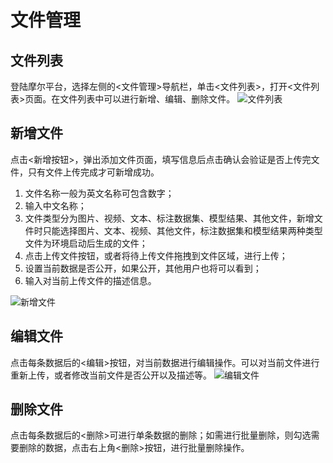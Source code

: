 # 文件管理

## 文件列表
登陆摩尔平台，选择左侧的<文件管理>导航栏，单击<文件列表>，打开<文件列表>页面。在文件列表中可以进行新增、编辑、删除文件。
![文件列表](/images/file_01.png)

## 新增文件
点击<新增按钮>，弹出添加文件页面，填写信息后点击确认会验证是否上传完文件，只有文件上传完成才可新增成功。
1. 文件名称一般为英文名称可包含数字；
2. 输入中文名称；
3. 文件类型分为图片、视频、文本、标注数据集、模型结果、其他文件，新增文件时只能选择图片、文本、视频、其他文件，标注数据集和模型结果两种类型文件为环境启动后生成的文件；
4. 点击上传文件按钮，或者将待上传文件拖拽到文件区域，进行上传；
5. 设置当前数据是否公开，如果公开，其他用户也将可以看到；
6. 输入对当前上传文件的描述信息。

![新增文件](/images/file_02.png)

## 编辑文件
点击每条数据后的<编辑>按钮，对当前数据进行编辑操作。可以对当前文件进行重新上传，或者修改当前文件是否公开以及描述等。
![编辑文件](/images/file_03.png)

## 删除文件
点击每条数据后的<删除>可进行单条数据的删除；如需进行批量删除，则勾选需要删除的数据，点击右上角<删除>按钮，进行批量删除操作。